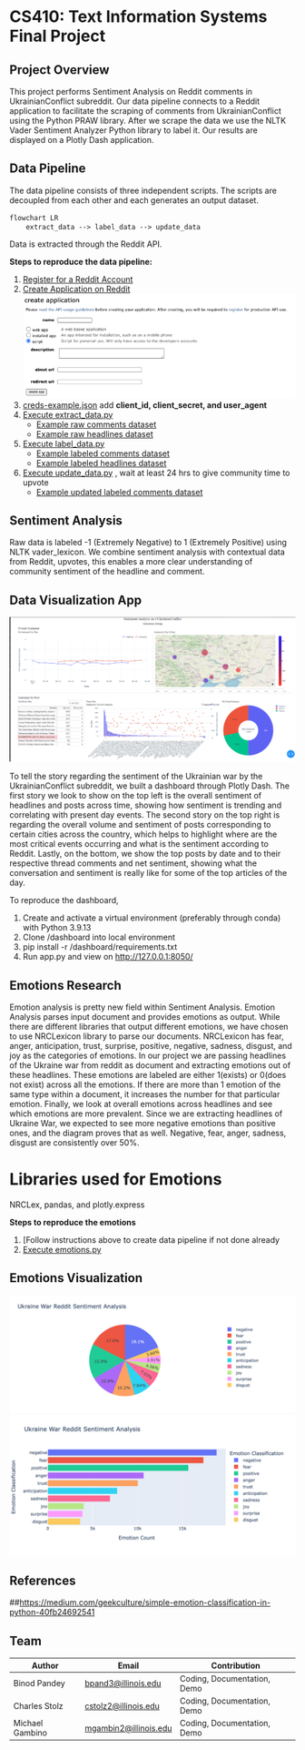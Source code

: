 # CS410: Text Information Systems Final Project

## Project Overview

This project performs Sentiment Analysis on Reddit comments in UkrainianConflict subreddit. Our data pipeline connects to a Reddit application to facilitate the scraping of comments from UkrainianConflict using the Python PRAW library. After we scrape the data we use the NLTK Vader Sentiment Analyzer Python library to label it. Our results are displayed on a Plotly Dash application.

## Data Pipeline

The data pipeline consists of three independent scripts. The scripts are decoupled
from each other and each generates an output dataset.

```mermaid
flowchart LR
    extract_data --> label_data --> update_data
```

Data is extracted through the Reddit API.

**Steps to reproduce the data pipeline:**

1. [Register for a Reddit Account](https://www.reddit.com/register/)
2. [Create Application on Reddit](https://www.reddit.com/prefs/apps)
   ![alt text](./images/create-reddit-app.png)
3. [creds-example.json](/extract_data/creds-example.json) add **client_id, client_secret, and user_agent**
4. [Execute extract_data.py](/extract_data/extract_data.py)
   - [Example raw comments dataset](/extract_data/data/UkrainianConflict-comments.csv)
   - [Example raw headlines dataset](/extract_data/data/UkrainianConflict-headlines.csv)
5. [Execute label_data.py](/extract_data/label_data.py)
   - [Example labeled comments dataset](/extract_data/data/UkrainianConflict-comments-labeled.csv)
   - [Example labeled headlines dataset](/extract_data/data/UkrainianConflict-headlines-labeled.csv)
6. [Execute update_data.py](/extract_data/update_data.py) , wait at least 24 hrs to give community time to upvote
   - [Example updated labeled comments dataset](/extract_data/data/UkrainianConflict-comments-labeled-updated.csv)

## Sentiment Analysis

Raw data is labeled -1 (Extremely Negative) to 1 (Extremely Positive) using NLTK vader_lexicon.
We combine sentiment analysis with contextual data from Reddit, upvotes, this enables a more
clear understanding of community sentiment of the headline and comment.

## Data Visualization App

![alt text](./images/dashboard.png)

To tell the story regarding the sentiment of the Ukrainian war by the UkrainianConflict subreddit, we built a dashboard through Plotly Dash. The first story we look to show on the top left is the overall sentiment of headlines and posts across time, showing how sentiment is trending and correlating with present day events. The second story on the top right is regarding the overall volume and sentiment of posts corresponding to certain cities across the country, which helps to highlight where are the most critical events occurring and what is the sentiment according to Reddit. Lastly, on the bottom, we show the top posts by date and to their respective thread comments and net sentiment, showing what the conversation and sentiment is really like for some of the top articles of the day.

To reproduce the dashboard,
1. Create and activate a virtual environment (preferably through conda) with Python 3.9.13
2. Clone /dashboard into local environment
3. pip install -r /dashboard/requirements.txt
4. Run app.py and view on http://127.0.0.1:8050/


## Emotions Research
Emotion analysis is pretty new field within Sentiment Analysis. Emotion Analysis parses input document and provides emotions as output. While there are different libraries that output different emotions, we have chosen to use NRCLexicon library to parse our documents. NRCLexicon has fear, anger, anticipation, trust, surprise, positive, negative, sadness, disgust, and joy as the categories of emotions. In our project we are passing headlines of the Ukraine war from reddit as document and extracting emotions out of these headlines. These emotions are labeled are either 1(exists) or 0(does not exist) across all the emotions. If there are more than 1 emotion of the same type within a document, it increases the number for that particular emotion. Finally, we look at overall emotions across headlines and see which emotions are more prevalent. Since we are extracting headlines of Ukraine War, we expected to see more negative emotions than positive ones, and the diagram proves that as well. Negative, fear, anger, sadness, disgust are consistently over 50%.

# Libraries used for Emotions
NRCLex, pandas, and plotly.express

**Steps to reproduce the emotions**
1. [Follow instructions above to create data pipeline if not done already
2. [Execute emotions.py](/extract_data/emotions.py)

## Emotions Visualization
![alt text](./images/emotion_analysis-pie.png)
![alt text](./images/emotion_analysis_bar.png)

## References
##https://medium.com/geekculture/simple-emotion-classification-in-python-40fb24692541


## Team

| Author           | Email                   | Contribution
|------------------|-------------------------|------------
| Binod Pandey     | bpand3@illinois.edu     | Coding, Documentation, Demo
| Charles Stolz    | cstolz2@illinois.edu    | Coding, Documentation, Demo
| Michael Gambino  | mgambin2@illinois.edu   | Coding, Documentation, Demo
